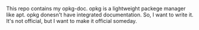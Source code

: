 This repo contains my opkg-doc.
opkg is a lightweight packege manager like apt.
opkg donesn't have integrated documentation.
So, I want to write it.
It's not official, but I want to make it official someday.
